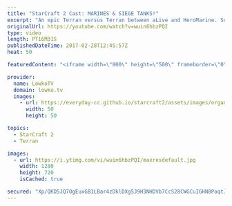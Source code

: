 ```yaml
---
title: "StarCraft 2 Cast: MARINES & SIEGE TANKS!"
excerpt: "An epic Terran versus Terran between aLive and HeroMarine. Subscribe for more videos: http://lowko.tv/youtube More StarCraft 2 Casts: https://goo.gl/QHyc0B  Terran versus Terran is a very complicated match-up. In this video I talk about the different strategies that are available, as well as cast a professional"
originalUrl: https://youtube.com/watch?v=wuin6hbzPQI
type: video
length: PT16M31S
publishedDateTime: 2017-02-28T12:45:57Z
heat: 50

featuredContent: "<iframe width=\"800\" height=\"500\" frameborder=\"0\" src=\"https://www.youtube.com/embed/wuin6hbzPQI\" allow=\"accelerometer; autoplay; encrypted-media; gyroscope; picture-in-picture\" allowfullscreen></iframe>"

provider:
  name: LowkoTV
  domain: lowko.tv
  images:
    - url: https://everyday-cc.github.io/starcraft2/assets/images/organizations/lowko.tv-50x50.jpg
      width: 50
      height: 50

topics:
  - StarCraft 2
  - Terran

images:
  - url: https://i.ytimg.com/vi/wuin6hbzPQI/maxresdefault.jpg
    width: 1280
    height: 720
    isCached: true

secured: "Xp/QKD5JQ7OgEuxGB1LBar4zDklDXg5J9H3NHDVb7CcS28CWGCuIGHN8PoqtJMTAH8/5gEJHjVx3DJYKd9UCGSYKlxNw7QQHnkCWaX83ezpFljhPOvtDC3r81HknEJxzJDaNLL5eGqETrf3zncfLlA18Jln+JjwQHgr1T5wjaVTam4WAfTGl8YZgz3W+tcOGjMloqWlrNcRZPFLRfeJ6Bx793aYsBNCjrmKf4IG3orw4ST8zVnsxQwubnNrNKk1L8/8Hg+wVu+9XPG130qCFRR0FpEMeZJI5DuA3PQYPUXxRgo0Ky2yTEdcx9pk869oDhvNgCNOYMWJPMSsgBj8K9Z4kgkPmxZxVJEP3XDQWpLqrgxkX34Eqjv4ds/1gKfm10uh1pP7cHxbXszpjV22weSI6qUXnYvTwOjJK1/FERbgUUsKAsqWN8bg1jTTXvM6V;ThSQgtZx0yk/HLLn5JsIkg=="
---
```


